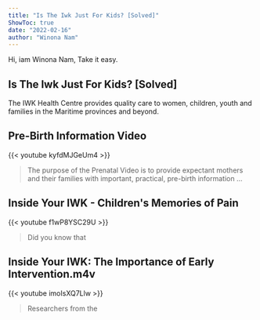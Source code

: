 ```yaml
---
title: "Is The Iwk Just For Kids? [Solved]"
ShowToc: true 
date: "2022-02-16"
author: "Winona Nam" 
---
```


Hi, iam Winona Nam, Take it easy.
## Is The Iwk Just For Kids? [Solved]
The IWK Health Centre provides quality care to women, children, youth and families in the Maritime provinces and beyond.

## Pre-Birth Information Video
{{< youtube kyfdMJGeUm4 >}}
>The purpose of the Prenatal Video is to provide expectant mothers and their families with important, practical, pre-birth information ...

## Inside Your IWK - Children's Memories of Pain
{{< youtube f1wP8YSC29U >}}
>Did you know that 

## Inside Your IWK: The Importance of Early Intervention.m4v
{{< youtube imoIsXQ7Llw >}}
>Researchers from the 

